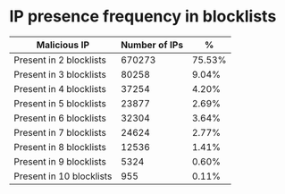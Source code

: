 # IP presence frequency in blocklists
| Malicious IP | Number of IPs | % |
|----|----|----|
| Present in 2 blocklists | 670273 | 75.53% |
| Present in 3 blocklists | 80258 | 9.04% |
| Present in 4 blocklists | 37254 | 4.20% |
| Present in 5 blocklists | 23877 | 2.69% |
| Present in 6 blocklists | 32304 | 3.64% |
| Present in 7 blocklists | 24624 | 2.77% |
| Present in 8 blocklists | 12536 | 1.41% |
| Present in 9 blocklists | 5324 | 0.60% |
| Present in 10 blocklists | 955 | 0.11% |
